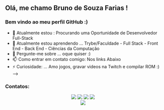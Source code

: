 <!---
BrunoSouzaFarias/BrunoSouzaFarias is a ✨ special ✨ repository because its `README.md` (this file) appears on your GitHub profile.
You can click the Preview link to take a look at your changes.
--->
## Olá, me chamo Bruno de Souza Farias ! 
### Bem vindo ao meu perfil GitHub :)

- 🔭 Atualmente estou : Procurando uma Oportunidade de Desenvolvedor Full-Stack
- 🌱 Atualmente estou aprendendo ... Trybe/Faculdade - Full Stack - Front End - Back End - Ciências da Computação
- 💬 Pergunte-me sobre ... oque quiser :)
- 📫 Como entrar em contato comigo: Nos links Abaixo
- ⚡ Curiosidade: ... Amo jogos, gravar videos na Twitch e compilar ROM  :)
-->



### Contatos:

<div align="center">
<a href="https://www.instagram.com/brusf13/" target="_blank"><img src="https://img.shields.io/badge/-Instagram-%23E4405F?style=for-the-badge&logo=instagram&logoColor=white" target="_blank"></a>
<a href="https://www.twitch.tv/dgkkcs" target="_blank"><img src="https://img.shields.io/badge/Twitch-9146FF?style=for-the-badge&logo=twitch&logoColor=white" target="_blank"></a>
<a href = "mailto:brunodesouzafarias@yahoo.com.br"><img src="https://img.shields.io/badge/Gmail-D14836?style=for-the-badge&logo=gmail&logoColor=white" target="_blank"></a>
<a href="https://www.linkedin.com/in/bruno-souza-farias" target="_blank"> <img src="https://img.shields.io/badge/-LinkedIn-%230077B5?style=for-the-badge&logo=linkedin&logoColor=white" target="_blank"></a>   
</div>


<!-- GITHUB STATUS -->
<div align="center">
  <picture>
<source 
  srcset="https://github-readme-stats.vercel.app/api?username=BrunoSouzaFarias&show_icons=true&theme=dracula"
  media="(prefers-color-scheme: dracula)"
/>
<source
  srcset="https://github-readme-stats.vercel.app/api?username=BrunoSouzaFarias&show_icons=true"
  media="(prefers-color-scheme: dracula), (prefers-color-scheme: no-preference)"
/>
<img src="https://github-readme-stats.vercel.app/api?username=BrunoSouzaFarias&show_icons=true" />
</picture>
  <!-- TEMAS: dark, radical, merko, gruvbox, tokyonight, onedark, cobalt, synthwave, highcontrast, dracula -->
</div>
</div>

